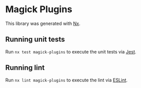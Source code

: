 # Magick Plugins

This library was generated with [Nx](https://nx.dev).


## Running unit tests

Run `nx test magick-plugins` to execute the unit tests via [Jest](https://jestjs.io).


## Running lint

Run `nx lint magick-plugins` to execute the lint via [ESLint](https://eslint.org/).

